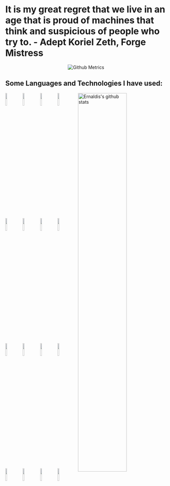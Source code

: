 # It is my great regret that we live in an age that is proud of machines that think and suspicious of people who try to. - Adept Koriel Zeth, Forge Mistress 

<p align="center">
  
<img src="https://metrics.lecoq.io/Ernaldis" alt="Github Metrics">

</p>

## Some Languages and Technologies I have used:

<p>
    <img width="55%" align="right" alt="Ernaldis's github stats" src="https://github-readme-stats.vercel.app/api?username=Ernaldis&show_icons=true&hide_border=true&title_color=fff&icon_color=79ff97&text_color=9f9f9f&bg_color=151515" />
  </a>
	<img width="10%" src="https://www.vectorlogo.zone/logos/linux/linux-ar21.svg">
  <img width="10%" src="https://www.vectorlogo.zone/logos/debian/debian-ar21.svg">
	<img width="10%" src="https://www.vectorlogo.zone/logos/gnu_bash/gnu_bash-ar21.svg">
  <img width="10%" src="https://www.vectorlogo.zone/logos/git-scm/git-scm-ar21.svg">
  <img width="10%" src="https://www.vectorlogo.zone/logos/github/github-ar21.svg">
  <img width="10%" src="https://www.vectorlogo.zone/logos/travis-ci/travis-ci-ar21.svg">
  <img width="10%" src="https://www.vectorlogo.zone/logos/python/python-ar21.svg">
  <img width="10%" src="https://www.vectorlogo.zone/logos/java/java-ar21.svg">
  <img width="10%" src="https://www.vectorlogo.zone/logos/kotlinlang/kotlinlang-ar21.svg">
  <img width="10%" src="https://www.vectorlogo.zone/logos/groovy-lang/groovy-lang-ar21.svg">
  <img width="10%" src="https://www.vectorlogo.zone/logos/javascript/javascript-ar21.svg">
  <img width="10%" src="https://www.vectorlogo.zone/logos/ruby-lang/ruby-lang-ar21.svg">
  <img width="10%" src="https://www.vectorlogo.zone/logos/haskell/haskell-ar21.svg">
  <img width="10%" src="https://www.vectorlogo.zone/logos/clojure/clojure-ar21.svg">
  <img width="10%" src="https://www.vectorlogo.zone/logos/postgresql/postgresql-ar21.svg">
  <img width="10%" src="https://www.vectorlogo.zone/logos/oracle/oracle-ar21.svg">
</p>

